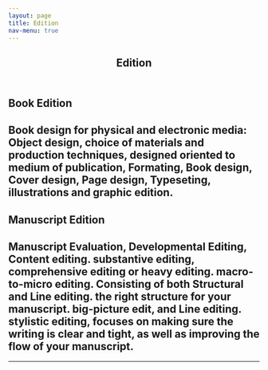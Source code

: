 ```yaml
---
layout: page
title: Edition
nav-menu: true
---
```


<!-- Main -->
<div id="main" class="alt">

<!-- One -->
<section id="one">
	<div class="inner">
		<header class="major">
			<h1>Edition</h1>
		</header>

<!-- Content -->
<h1 id="content"></h1> 
<!--<p>Edition of manuscripts and book design </p>-->
<div class="row">
	<div class="6u 12u$(small)">
		<h1>Book Edition</h1>
		<h2>Book design for physical and electronic media: Object design, choice of materials and production techniques, designed oriented to medium of publication, Formating, Book design, Cover design, Page design, Typeseting, illustrations and graphic edition. </h2>
	</div>
	<div class="6u$ 12u$(small)">
		<h1>Manuscript Edition</h1>
		<h2> Manuscript Evaluation, 
			Developmental Editing, 
			Content editing. substantive editing, comprehensive editing or heavy editing. macro-to-micro editing. Consisting of both Structural and Line editing. the right structure for your manuscript. big-picture edit, and  Line editing. stylistic editing, focuses on making sure the writing is clear and tight, as well as improving the flow of your manuscript.</h2>


<hr class="major" />

